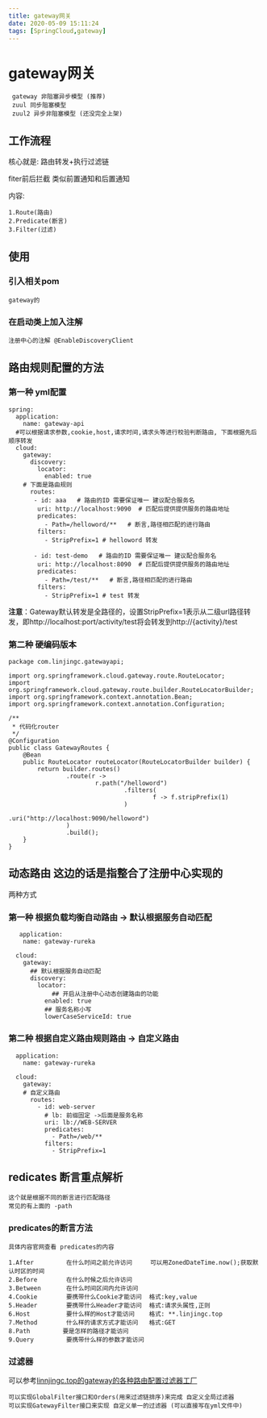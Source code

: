 ```yaml
---
title: gateway网关
date: 2020-05-09 15:11:24
tags: [SpringCloud,gateway]
---
```


# gateway网关

```
 gateway 非阻塞异步模型 (推荐)
 zuul 同步阻塞模型 
 zuul2 异步非阻塞模型 (还没完全上架)
```

## 工作流程

核心就是: 路由转发+执行过滤链

fiter前后拦截 类似前置通知和后置通知

内容:

```
1.Route(路由)
2.Predicate(断言)
3.Filter(过滤)
```

<!--more-->

## 使用

### 引入相关pom

```
gateway的
```

### 在启动类上加入注解

```
注册中心的注解 @EnableDiscoveryClient
```

## 路由规则配置的方法

### 第一种 yml配置

```
spring:
  application:
    name: gateway-api
  #可以根据请求参数,cookie,host,请求时间,请求头等进行校验判断路由, 下面根据先后顺序转发
  cloud:
    gateway:
      discovery:
        locator:
          enabled: true
    # 下面是路由规则
      routes:
       - id: aaa   # 路由的ID 需要保证唯一 建议配合服务名
        uri: http://localhost:9090  # 匹配后提供提供服务的路由地址
        predicates:  
          - Path=/helloword/**   # 断言,路径相匹配的进行路由
        filters:
          - StripPrefix=1 # helloword 转发
          
       - id: test-demo   # 路由的ID 需要保证唯一 建议配合服务名
        uri: http://localhost:8090  # 匹配后提供提供服务的路由地址
        predicates:  
          - Path=/test/**   # 断言,路径相匹配的进行路由
        filters:
          - StripPrefix=1 # test 转发          
```

**注意**：Gateway默认转发是全路径的，设置StripPrefix=1表示从二级url路径转发，即http://localhost:port/activity/test将会转发到http://{activity}/test

### 第二种 硬编码版本

```
package com.linjingc.gatewayapi;

import org.springframework.cloud.gateway.route.RouteLocator;
import org.springframework.cloud.gateway.route.builder.RouteLocatorBuilder;
import org.springframework.context.annotation.Bean;
import org.springframework.context.annotation.Configuration;

/**
 * 代码化router
 */
@Configuration
public class GatewayRoutes {
    @Bean
    public RouteLocator routeLocator(RouteLocatorBuilder builder) {
        return builder.routes()
                .route(r ->
                        r.path("/helloword")
                                .filters(
                                        f -> f.stripPrefix(1)
                                )
                                .uri("http://localhost:9090/helloword")
                )
                .build();
    }
}
```

## 动态路由 这边的话是指整合了注册中心实现的

 两种方式

### 第一种 根据负载均衡自动路由  -> 默认根据服务自动匹配

```
   application:
    name: gateway-rureka

  cloud:
    gateway:
      ## 默认根据服务自动匹配
      discovery:
        locator:
            ## 开启从注册中心动态创建路由的功能
          enabled: true
          ## 服务名称小写
          lowerCaseServiceId: true

```

### 第二种 根据自定义路由规则路由  -> 自定义路由

```
  application:
    name: gateway-rureka

  cloud:
    gateway:
    # 自定义路由
      routes:
        - id: web-server
          # lb: 前缀固定 ->后面是服务名称
          uri: lb://WEB-SERVER
          predicates:
            - Path=/web/**
          filters:
            - StripPrefix=1
```

## redicates 断言重点解析

```
这个就是根据不同的断言进行匹配路径
常见的有上面的 -path
```

###  predicates的断言方法

```
具体内容官网查看 predicates的内容

1.After         在什么时间之前允许访问     可以用ZonedDateTime.now();获取默认时区的时间
2.Before        在什么时候之后允许访问
3.Between       在什么时间区间内允许访问
4.Cookie        要携带什么Cookie才能访问  格式:key,value
5.Header        要携带什么Header才能访问  格式:请求头属性,正则
6.Host          要什么样的Host才能访问    格式: **.linjingc.top
7.Method        什么样的请求方式才能访问   格式:GET  
8.Path         要是怎样的路径才能访问
9.Query         要携带什么样的参数才能访问
```

### 过滤器 

可以参考[linnjingc.top的gateway的各种路由配置过滤器工厂](https://linjingc.top/2019/10/08/gateway%E7%9A%84%E5%90%84%E7%A7%8D%E8%B7%AF%E7%94%B1%E9%85%8D%E7%BD%AE%E8%BF%87%E6%BB%A4%E5%99%A8%E5%B7%A5%E5%8E%82/)

```
可以实现GlobalFilter接口和Orders(用来过滤链排序)来完成 自定义全局过滤器
可以实现GatewayFilter接口来实现 自定义单一的过滤器 (可以直接写在yml文件中)
```



